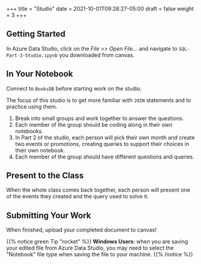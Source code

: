 +++
title = "Studio"
date = 2021-10-01T09:28:27-05:00
draft = false
weight = 3
+++

## Getting Started

In Azure Data Studio, click on the *File* >> *Open File...* and navigate to `SQL-Part-3-Studio.ipynb` you downloaded from canvas.

## In Your Notebook

Connect to `BooksDB` before starting work on the studio.

The focus of this studio is to get more familiar with `JOIN` statements and to practice using them.
 
1. Break into small groups and work together to answer the questions.  
1. Each member of the group should be coding along in their own notebooks.  
1. In Part 2 of the studio, each person will pick their own month and create two events or promotions, creating queries to support their choices in their own notebook.
1. Each member of the group should have different questions and queries.
 
## Present to the Class

When the whole class comes back together, each person will present one of the events they created and the query used to solve it.

## Submitting Your Work

When finished, upload your completed document to canvas!

{{% notice green Tip "rocket" %}}
**Windows Users**: when you are saving your edited file from Azure Data Studio, you may need to select the "Notebook" file type when saving the file to your machine.
{{% /notice %}}